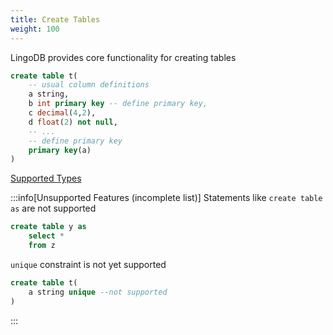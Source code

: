 ```yaml
---
title: Create Tables
weight: 100
---
```

LingoDB provides core functionality for creating tables

```sql
create table t(
    -- usual column definitions
    a string,
    b int primary key -- define primary key,
    c decimal(4,2),
    d float(2) not null,
    -- ...
    -- define primary key
    primary key(a)
)
```
[Supported Types](./Types.md)

:::info[Unsupported Features (incomplete list)]
Statements like `create table as` are not supported
```sql
create table y as 
    select * 
    from z
```
`unique` constraint is not yet supported
```sql
create table t(
    a string unique --not supported
)
```
:::


